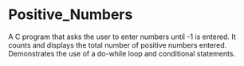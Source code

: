 # Positive_Numbers
A C program that asks the user to enter numbers until -1 is entered. It counts and displays the total number of positive numbers entered. Demonstrates the use of a do-while loop and conditional statements.
